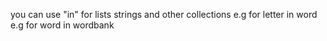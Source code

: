 you can use "in" for lists strings and other collections
e.g for letter in word
e.g for word in wordbank